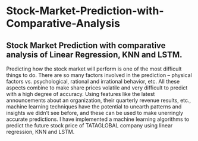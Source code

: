 # Stock-Market-Prediction-with-Comparative-Analysis
## Stock Market Prediction with comparative analysis of Linear Regression, KNN and LSTM.
Predicting how the stock market will perform is one of the most difficult things to do. There are so many factors involved in the prediction – physical factors vs. psychological, rational and irrational behavior, etc. All these aspects combine to make share prices volatile and very difficult to predict with a high degree of accuracy. Using features like the latest announcements about an organization, their quarterly revenue results, etc., machine learning techniques have the potential to unearth patterns and insights we didn’t see before, and these can be used to make unerringly accurate predictions. I have implemented a machine learning algorithms to predict the future stock price of TATAGLOBAL company using linear regression, KNN and LSTM.
